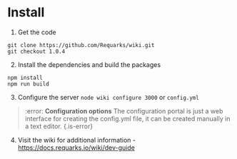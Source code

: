 <!-- TITLE: Home -->
<!-- SUBTITLE: Sample homepage with instructions to build this site -->

# Install
1. Get the code

```text
git clone https://github.com/Requarks/wiki.git
git checkout 1.0.4
```


2. Install the dependencies and build the packages

```text
npm install
npm run build
```


3. Configure the server
`node wiki configure 3000`
or
`config.yml`
>  :error:  **Configuration options**
> The configuration portal is just a web interface for creating the config.yml file, it can be created manually in a text editor.
{.is-error}
4. Visit the wiki for additional information - https://docs.requarks.io/wiki/dev-guide


